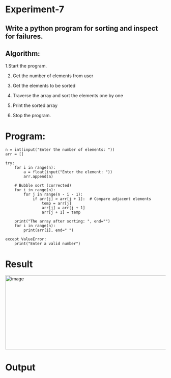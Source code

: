 # Experiment-7
## Write a python program for sorting and inspect for failures. 
## Algorithm:
1.Start the program.

2. Get the number of elements from user

3. Get the elements to be sorted

4. Traverse the array and sort the elements one by one

5. Print the sorted array

6. Stop the program. 
# Program:
```
n = int(input("Enter the number of elements: "))  
arr = []  

try:  
    for i in range(n):  
        a = float(input("Enter the element: "))  
        arr.append(a)  

    # Bubble sort (corrected)
    for i in range(n):  
        for j in range(n - i - 1):  
            if arr[j] > arr[j + 1]:  # Compare adjacent elements  
                temp = arr[j]  
                arr[j] = arr[j + 1]  
                arr[j + 1] = temp  

    print("The array after sorting: ", end="")  
    for i in range(n):  
        print(arr[i], end=" ")  

except ValueError:  
    print("Enter a valid number")
```
# Result

<img width="650" height="232" alt="image" src="https://github.com/user-attachments/assets/2c0e625a-16f2-473d-935e-291e1947d78a" />


# Output

